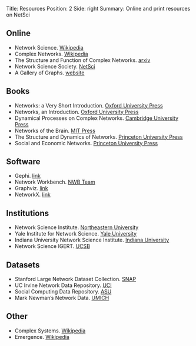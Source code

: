 Title: Resources
Position: 2
Side: right
Summary: Online and print resources on NetSci


## Online

* Network Science.
  [Wikipedia](https://en.wikipedia.org/wiki/Network_science)
* Complex Networks.
  [Wikipedia](https://en.wikipedia.org/wiki/Complex_network)
* The Structure and Function of Complex Networks.
  [arxiv](https://arxiv.org/abs/cond-mat/0303516)
* Network Science Society. [NetSci](http://www.netscisociety.net/)
* A Gallery of Graphs.
  [website](http://www.math.ucsd.edu/~fan/graphs/gallery/)


## Books

* Networks: a Very Short Introduction.
  [Oxford University Press](https://global.oup.com/academic/product/networks-a-very-short-introduction-9780199588077?cc=us&lang=en&)
* Networks, an Introduction.
  [Oxford University Press](https://global.oup.com/academic/product/networks-9780199206650?cc=us&lang=en&)
* Dynamical Processes on Complex Networks.
  [Cambridge University Press](http://www.cambridge.org/us/academic/subjects/physics/statistical-physics/dynamical-processes-complex-networks)
* Networks of the Brain.
  [MIT Press](https://mitpress.mit.edu/books/networks-brain)
* The Structure and Dynamics of Networks.
  [Princeton University Press](http://press.princeton.edu/titles/8114.html)
* Social and Economic Networks.
  [Princeton University Press](http://press.princeton.edu/titles/8767.html)

## Software
* Gephi. [link](https://gephi.org/)
* Network Workbench. [NWB Team](http://nwb.cns.iu.edu/)
* Graphviz. [link](http://www.graphviz.org/)
* NetworkX. [link](https://networkx.github.io/)

## Institutions
* Network Science Institute. [Northeastern University](http://www.networkscienceinstitute.org/)
* Yale Institute for Network Science. [Yale University](http://yins.yale.edu/)
* Indiana University Network Science Institute. [Indiana University](http://iuni.iu.edu/)
* Network Science IGERT. [UCSB](http://networkscience.igert.ucsb.edu/)

## Datasets
* Stanford Large Network Dataset Collection. [SNAP](https://snap.stanford.edu/data/)
* UC Irvine Network Data Repository. [UCI](https://networkdata.ics.uci.edu/resources.php)
* Social Computing Data Repository. [ASU](http://socialcomputing.asu.edu/pages/datasets)
* Mark Newman’s Network Data. [UMICH](http://www-personal.umich.edu/~mejn/netdata/)

## Other
* Complex Systems.
  [Wikipedia](https://en.wikipedia.org/wiki/Complex_systems)
* Emergence. [Wikipedia](https://en.wikipedia.org/wiki/Emergence)
